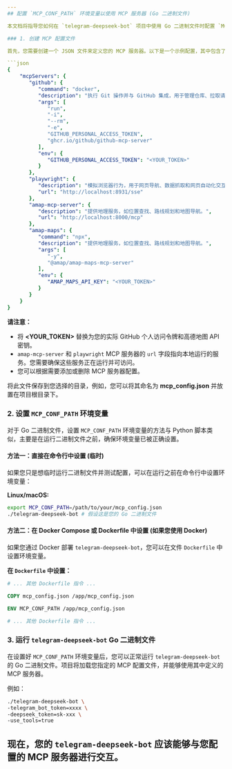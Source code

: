 ```yaml
---
## 配置 `MCP_CONF_PATH` 环境变量以使用 MCP 服务器 (Go 二进制文件)

本文档将指导您如何在 `telegram-deepseek-bot` 项目中使用 Go 二进制文件时配置 `MCP_CONF_PATH` 环境变量，以便使用自定义的 MCP 服务器配置。

### 1. 创建 MCP 配置文件

首先，您需要创建一个 JSON 文件来定义您的 MCP 服务器。以下是一个示例配置，其中包含了 GitHub、Playwright、高德地图 (amap-mcp-server) 和高德地图 (amap-maps) 的 MCP 服务器设置。您可以根据您的需求修改此文件。

```json
{
    "mcpServers": {
       "github": {
          "command": "docker",
          "description": "执行 Git 操作并与 GitHub 集成，用于管理仓库、拉取请求、问题和工作流。",
          "args": [
             "run",
             "-i",
             "--rm",
             "-e",
             "GITHUB_PERSONAL_ACCESS_TOKEN",
             "ghcr.io/github/github-mcp-server"
          ],
          "env": {
             "GITHUB_PERSONAL_ACCESS_TOKEN": "<YOUR_TOKEN>"
          }
       },
       "playwright": {
          "description": "模拟浏览器行为，用于网页导航、数据抓取和网页自动化交互等任务。",
          "url": "http://localhost:8931/sse"
       },
       "amap-mcp-server": {
          "description": "提供地理服务，如位置查找、路线规划和地图导航。",
          "url": "http://localhost:8000/mcp"
       },
       "amap-maps": {
          "command": "npx",
          "description": "提供地理服务，如位置查找、路线规划和地图导航。",
          "args": [
             "-y",
             "@amap/amap-maps-mcp-server"
          ],
          "env": {
             "AMAP_MAPS_API_KEY": "<YOUR_TOKEN>"
          }
       }
    }
}
```

**请注意：**

* 将 **<YOUR\_TOKEN>** 替换为您的实际 GitHub 个人访问令牌和高德地图 API 密钥。
* `amap-mcp-server` 和 `playwright` MCP 服务器的 `url` 字段指向本地运行的服务。您需要确保这些服务正在运行并可访问。
* 您可以根据需要添加或删除 MCP 服务器配置。

将此文件保存到您选择的目录，例如，您可以将其命名为 **mcp\_config.json** 并放置在项目根目录下。

### 2. 设置 `MCP_CONF_PATH` 环境变量

对于 Go 二进制文件，设置 `MCP_CONF_PATH` 环境变量的方法与 Python 脚本类似，主要是在运行二进制文件之前，确保环境变量已被正确设置。

#### 方法一：直接在命令行中设置 (临时)

如果您只是想临时运行二进制文件并测试配置，可以在运行之前在命令行中设置环境变量：

**Linux/macOS:**

```bash
export MCP_CONF_PATH=/path/to/your/mcp_config.json
./telegram-deepseek-bot # 假设这是您的 Go 二进制文件
```

#### 方法二：在 Docker Compose 或 Dockerfile 中设置 (如果您使用 Docker)

如果您通过 Docker 部署 `telegram-deepseek-bot`，您可以在文件 `Dockerfile` 中设置环境变量。


**在 `Dockerfile` 中设置：**

```dockerfile
# ... 其他 Dockerfile 指令 ...

COPY mcp_config.json /app/mcp_config.json

ENV MCP_CONF_PATH /app/mcp_config.json

# ... 其他 Dockerfile 指令 ...
```

### 3. 运行 `telegram-deepseek-bot` Go 二进制文件

在设置好 `MCP_CONF_PATH` 环境变量后，您可以正常运行 `telegram-deepseek-bot` 的 Go 二进制文件。项目将加载您指定的 MCP 配置文件，并能够使用其中定义的 MCP 服务器。

例如：

```bash
./telegram-deepseek-bot \
-telegram_bot_token=xxxx \
-deepseek_token=sk-xxx \
-use_tools=true
```

现在，您的 `telegram-deepseek-bot` 应该能够与您配置的 MCP 服务器进行交互。
---
```

